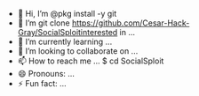 - 👋 Hi, I’m @pkg install -y git
- 👀 I’m git clone https://github.com/Cesar-Hack-Gray/SocialSploitinterested in ...
- 🌱 I’m currently learning ...
- 💞️ I’m looking to collaborate on ...
- 📫 How to reach me ...
$ cd SocialSploit
- 😄 Pronouns: ...
- ⚡ Fun fact: ...

<!---
Hackboy0077/Hackboy0077 is a ✨ special ✨ repository because its `README.md` (this file) appears on your GitHub profile.
You can click the Preview link to take a look at your changes.
--->
